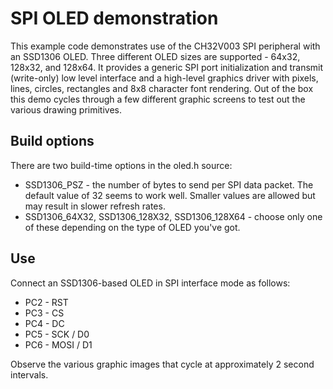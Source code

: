 # SPI OLED demonstration
This example code demonstrates use of the CH32V003 SPI peripheral with an SSD1306
OLED. Three different OLED sizes are supported - 64x32, 128x32, and 128x64.
It provides a generic SPI port initialization and transmit (write-only) low level
interface and a high-level graphics driver with pixels, lines, circles, rectangles
and 8x8 character font rendering. Out of the box this demo cycles through a few
different graphic screens to test out the various drawing primitives.

## Build options
There are two build-time options in the oled.h source:
* SSD1306_PSZ - the number of bytes to send per SPI data packet. The default value
of 32 seems to work well. Smaller values are allowed but may result in slower
refresh rates.
* SSD1306_64X32, SSD1306_128X32, SSD1306_128X64 - choose only one of these
depending on the type of OLED you've got.

## Use
Connect an SSD1306-based OLED in SPI interface mode as follows:
* PC2 - RST
* PC3 - CS
* PC4 - DC
* PC5 - SCK / D0
* PC6 - MOSI / D1

Observe the various graphic images that cycle at approximately 2 second intervals.

